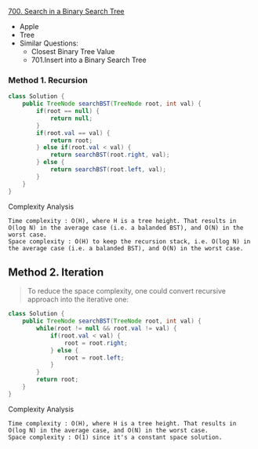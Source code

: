 [700. Search in a Binary Search Tree](https://leetcode.com/problems/search-in-a-binary-search-tree/)

* Apple
* Tree
* Similar Questions:
    * Closest Binary Tree Value
    * 701.Insert into a Binary Search Tree
    
    
### Method 1. Recursion
```java 
class Solution {
    public TreeNode searchBST(TreeNode root, int val) {
        if(root == null) {
            return null;
        }
        if(root.val == val) {
            return root;
        } else if(root.val < val) {
            return searchBST(root.right, val);
        } else {
            return searchBST(root.left, val);
        }
    }
}
```
Complexity Analysis

    Time complexity : O(H), where H is a tree height. That results in O(log N) in the average case (i.e. a balanded BST), and O(N) in the worst case.
    Space complexity : O(H) to keep the recursion stack, i.e. O(log N) in the average case (i.e. a balanded BST), and O(N) in the worst case.


## Method 2. Iteration
> To reduce the space complexity, one could convert recursive approach into the iterative one:
```java 
class Solution {
    public TreeNode searchBST(TreeNode root, int val) {
        while(root != null && root.val != val) {
            if(root.val < val) {
                root = root.right;
            } else {
                root = root.left;
            }
        }
        return root;
    }
}
```
Complexity Analysis

    Time complexity : O(H), where H is a tree height. That results in O(log N) in the average case, and O(N) in the worst case.
    Space complexity : O(1) since it's a constant space solution.

